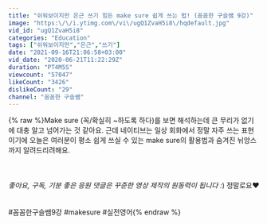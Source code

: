 ```yaml
---
title: "쉬워보이지만 은근 쓰기 힘든 make sure 쉽게 쓰는 법! (꼼꼼한 구슬쌤 9강)"
image: "https:\/\/i.ytimg.com\/vi\/ugQ1ZvaH5i8\/hqdefault.jpg"
vid_id: "ugQ1ZvaH5i8"
categories: "Education"
tags: ["쉬워보이지만","은근","쓰기"]
date: "2021-09-16T21:06:58+03:00"
vid_date: "2020-06-21T11:22:29Z"
duration: "PT4M5S"
viewcount: "57047"
likeCount: "3426"
dislikeCount: "29"
channel: "꼼꼼한 구슬쌤"
---
```

{% raw %}Make sure (꼭/확실히 ~하도록 하다)를 보면 해석하는데 큰 무리가 없기에 대충 알고 넘어가는 것 같아요. 근데 네이티브는 일상 회화에서 정말 자주 쓰는 표현이기에 오늘은 여러분이 평소 쉽게 쓰실 수 있는 make sure의 활용법과 숨겨진 뉘앙스까지 알려드리려해요. <br /><br /><br /><br />*좋아요, 구독, 기분 좋은 응원 댓글은 꾸준한 영상 제작의 원동력이 됩니다 :*) 정말로요♥<br /><br /><br />#꼼꼼한구슬쌤9강 #makesure #실전영어{% endraw %}

